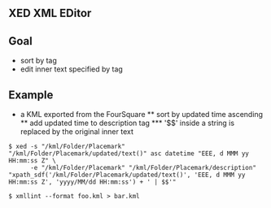 XED XML EDitor
--------------

Goal
----

* sort by tag
* edit inner text specified by tag

Example
-------

* a KML exported from the FourSquare
** sort by updated time ascending
** add updated time to description tag
*** '$$' inside a string is replaced by the original inner text

```
$ xed -s "/kml/Folder/Placemark" "/kml/Folder/Placemark/updated/text()" asc datetime "EEE, d MMM yy HH:mm:ss Z" \
      -e "/kml/Folder/Placemark" "/kml/Folder/Placemark/description" "xpath_sdf('/kml/Folder/Placemark/updated/text()', 'EEE, d MMM yy HH:mm:ss Z', 'yyyy/MM/dd HH:mm:ss') + ' | $$'"
```

```
$ xmllint --format foo.kml > bar.kml
```
